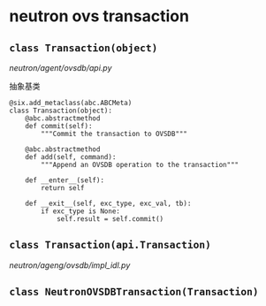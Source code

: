 # neutron ovs transaction

## `class Transaction(object)`

*neutron/agent/ovsdb/api.py*

抽象基类


```
@six.add_metaclass(abc.ABCMeta)
class Transaction(object):
    @abc.abstractmethod
    def commit(self):
        """Commit the transaction to OVSDB"""

    @abc.abstractmethod
    def add(self, command):
        """Append an OVSDB operation to the transaction"""

    def __enter__(self):
        return self

    def __exit__(self, exc_type, exc_val, tb):
        if exc_type is None:
            self.result = self.commit()
```


## `class Transaction(api.Transaction)`

*neutron/ageng/ovsdb/impl_idl.py*

## `class NeutronOVSDBTransaction(Transaction)`

















